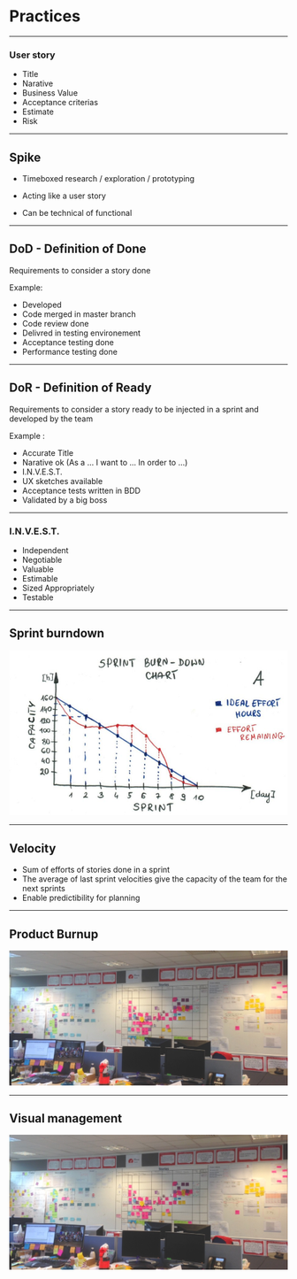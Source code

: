 # Practices

---

### User story 

- Title
- Narative
- Business Value
- Acceptance criterias 
- Estimate
- Risk

---

## Spike

- Timeboxed research / exploration / prototyping 

- Acting like a user story

- Can be technical of functional

---

## DoD - Definition of Done

Requirements to consider a story done

Example:
- Developed
- Code merged in master branch
- Code review done
- Delivred in testing environement
- Acceptance testing done
- Performance testing done 

---

## DoR - Definition of Ready

Requirements to consider a story ready to be injected in a sprint and developed by the team

Example :
- Accurate Title
- Narative ok (As a ... I want to ... In order to ...)
- I.N.V.E.S.T.
- UX sketches available
- Acceptance tests written in BDD
- Validated by a big boss

---

### I.N.V.E.S.T.

- Independent
- Negotiable
- Valuable
- Estimable
- Sized Appropriately
- Testable

---

## Sprint burndown

![burndown](/slides/intro-agile/img/burndown.jpg) <!-- .element style="width: 100%;" -->

---

## Velocity

- Sum of efforts of stories done in a sprint
- The average of last sprint velocities give the capacity of the team for the next sprints
- Enable predictibility for planning

---

## Product Burnup

![visualmanagement](/slides/intro-agile/img/visualmanagement.jpg) <!-- .element style="width: 100%;" -->

---

## Visual management

![visualmanagement](/slides/intro-agile/img/visualmanagement.jpg) <!-- .element style="width: 100%;" -->